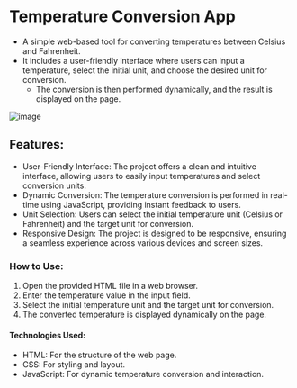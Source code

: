 # Temperature Conversion App

* A simple web-based tool for converting temperatures between Celsius and Fahrenheit.
* It includes a user-friendly interface where users can input a temperature, select the initial unit, and choose the desired unit for conversion.
  * The conversion is then performed dynamically, and the result is displayed on the page.

![image](https://github.com/adamzavien/Temperature-Conversion/assets/74973987/d372f468-bd66-4505-a198-544b878b0c3e)


## Features:
* User-Friendly Interface: The project offers a clean and intuitive interface, allowing users to easily input temperatures and select conversion units.
* Dynamic Conversion: The temperature conversion is performed in real-time using JavaScript, providing instant feedback to users.
* Unit Selection: Users can select the initial temperature unit (Celsius or Fahrenheit) and the target unit for conversion.
* Responsive Design: The project is designed to be responsive, ensuring a seamless experience across various devices and screen sizes.

### How to Use:
1. Open the provided HTML file in a web browser.
2. Enter the temperature value in the input field.
3. Select the initial temperature unit and the target unit for conversion.
4. The converted temperature is displayed dynamically on the page.

#### Technologies Used:
* HTML: For the structure of the web page.
* CSS: For styling and layout.
* JavaScript: For dynamic temperature conversion and interaction.
